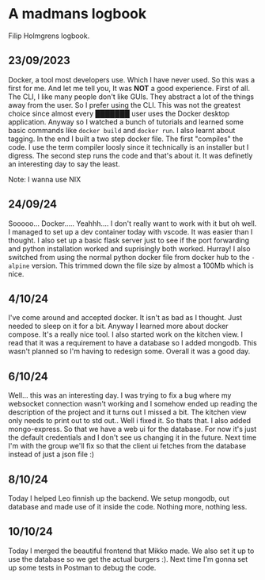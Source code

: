 # A madmans logbook
Filip Holmgrens logbook.

## 23/09/2023
Docker, a tool most developers use. Which I have never used. So this was a first for me. And let me tell you, It was **NOT** a good experience. First of all. The CLI, I like many people don't like GUIs. They abstract a lot of the things away from the user. So I prefer using the CLI. This was not the greatest choice since almost every ███████ user uses the Docker desktop application. Anyway so I watched a bunch of tutorials and learned some basic commands like `docker build` and `docker run`. I also learnt about tagging. In the end I built a two step docker file. The first "compiles" the code. I use the term compiler loosly since it technically is an installer but I digress. The second step runs the code and that's about it. It was definetly an interesting day to say the least.

Note: I wanna use NIX

## 24/09/24
Sooooo... Docker..... Yeahhh.... I don't really want to work with it but oh well. I managed to set up a dev container today with vscode. It was easier than I thought. I also set up a basic flask server just to see if the port forwarding and python installation worked and suprisingly both worked. Hurray! I also switched from using the normal python docker file from docker hub to the `-alpine` version. This trimmed down the file size by almost a 100Mb which is nice.

## 4/10/24
I've come around and accepted docker. It isn't as bad as I thought. Just needed to sleep on it for a bit. Anyway I learned more about docker compose. It's a really nice tool. I also started work on the kitchen view. I read that it was a requirement to have a database so I added mongodb. This wasn't planned so I'm having to redesign some. Overall it was a good day.

## 6/10/24
Well... this was an interesting day. I was trying to fix a bug where my websocket connection wasn't working and I somehow ended up reading the description of the project and it turns out I missed a bit. The kitchen view only needs to print out to std out.. Well i fixed it. So thats that. I also added mongo-express. So that we have a web ui for the database. For now it's just the default credentials and I don't see us changing it in the future. Next time I'm with the group we'll fix so that the client ui fetches from the database instead of just a json file :)


## 8/10/24
Today I helped Leo finnish up the backend. We setup mongodb, out database and made use of it inside the code. Nothing more, nothing less.

## 10/10/24
Today I merged the beautiful frontend that Mikko made. We also set it up to use the database so we get the actual burgers :). Next time I'm gonna set up some tests in Postman to debug the code. 